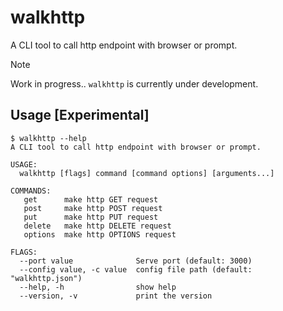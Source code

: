# walkhttp
A CLI tool to call http endpoint with browser or prompt.

> [!NOTE]  
> Work in progress.. `walkhttp` is currently under development.

## Usage [Experimental]
```console
$ walkhttp --help
A CLI tool to call http endpoint with browser or prompt.

USAGE:
  walkhttp [flags] command [command options] [arguments...]

COMMANDS:
   get      make http GET request
   post     make http POST request
   put      make http PUT request
   delete   make http DELETE request
   options  make http OPTIONS request

FLAGS:
  --port value              Serve port (default: 3000)
  --config value, -c value  config file path (default: "walkhttp.json")
  --help, -h                show help
  --version, -v             print the version
```
